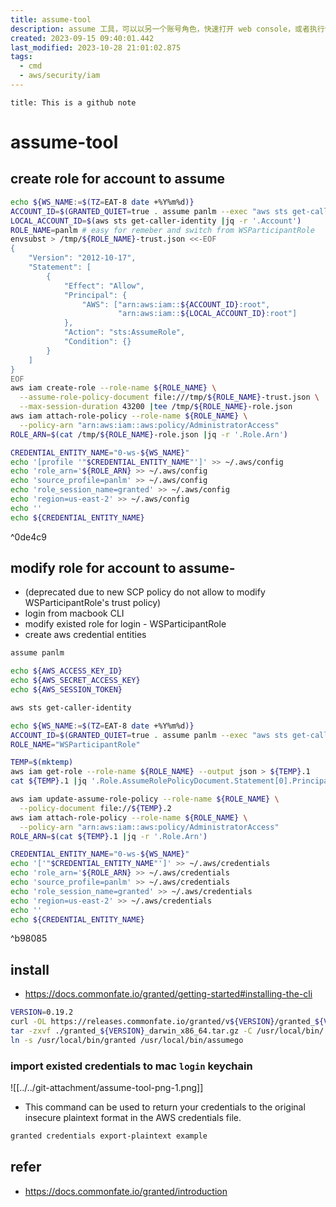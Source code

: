 ```yaml
---
title: assume-tool
description: assume 工具，可以以另一个账号角色，快速打开 web console，或者执行命令
created: 2023-09-15 09:40:01.442
last_modified: 2023-10-28 21:01:02.875
tags:
  - cmd
  - aws/security/iam
---
```


```ad-attention
title: This is a github note

```

# assume-tool

## create role for account to assume

```sh
echo ${WS_NAME:=$(TZ=EAT-8 date +%Y%m%d)}
ACCOUNT_ID=$(GRANTED_QUIET=true . assume panlm --exec "aws sts get-caller-identity" |jq -r '.Account')
LOCAL_ACCOUNT_ID=$(aws sts get-caller-identity |jq -r '.Account')
ROLE_NAME=panlm # easy for remeber and switch from WSParticipantRole
envsubst > /tmp/${ROLE_NAME}-trust.json <<-EOF
{
    "Version": "2012-10-17",
    "Statement": [
        {
            "Effect": "Allow",
            "Principal": {
                "AWS": ["arn:aws:iam::${ACCOUNT_ID}:root",
                        "arn:aws:iam::${LOCAL_ACCOUNT_ID}:root"]
            },
            "Action": "sts:AssumeRole",
            "Condition": {}
        }
    ]
}
EOF
aws iam create-role --role-name ${ROLE_NAME} \
  --assume-role-policy-document file:///tmp/${ROLE_NAME}-trust.json \
  --max-session-duration 43200 |tee /tmp/${ROLE_NAME}-role.json
aws iam attach-role-policy --role-name ${ROLE_NAME} \
  --policy-arn "arn:aws:iam::aws:policy/AdministratorAccess"
ROLE_ARN=$(cat /tmp/${ROLE_NAME}-role.json |jq -r '.Role.Arn')

CREDENTIAL_ENTITY_NAME="0-ws-${WS_NAME}"
echo '[profile '"$CREDENTIAL_ENTITY_NAME"']' >> ~/.aws/config
echo 'role_arn='${ROLE_ARN} >> ~/.aws/config
echo 'source_profile=panlm' >> ~/.aws/config
echo 'role_session_name=granted' >> ~/.aws/config
echo 'region=us-east-2' >> ~/.aws/config
echo ''
echo ${CREDENTIAL_ENTITY_NAME}

```

^0de4c9

## modify role for account to assume- 

- (deprecated due to new SCP policy do not allow to modify WSParticipantRole's trust policy)
- login from macbook CLI
- modify existed role for login - WSParticipantRole
- create aws credential entities

```sh
assume panlm

echo ${AWS_ACCESS_KEY_ID} 
echo ${AWS_SECRET_ACCESS_KEY}
echo ${AWS_SESSION_TOKEN}

aws sts get-caller-identity

```

```sh
echo ${WS_NAME:=$(TZ=EAT-8 date +%Y%m%d)}
ACCOUNT_ID=$(GRANTED_QUIET=true . assume panlm --exec "aws sts get-caller-identity" |jq -r '.Account')
ROLE_NAME="WSParticipantRole"

TEMP=$(mktemp)
aws iam get-role --role-name ${ROLE_NAME} --output json > ${TEMP}.1
cat ${TEMP}.1 |jq '.Role.AssumeRolePolicyDocument.Statement[0].Principal.AWS += ["arn:aws:iam::'"${ACCOUNT_ID}"':root"]' |jq -r '.Role.AssumeRolePolicyDocument' |tee ${TEMP}.2

aws iam update-assume-role-policy --role-name ${ROLE_NAME} \
  --policy-document file://${TEMP}.2
aws iam attach-role-policy --role-name ${ROLE_NAME} \
  --policy-arn "arn:aws:iam::aws:policy/AdministratorAccess"
ROLE_ARN=$(cat ${TEMP}.1 |jq -r '.Role.Arn')

CREDENTIAL_ENTITY_NAME="0-ws-${WS_NAME}"
echo '['"$CREDENTIAL_ENTITY_NAME"']' >> ~/.aws/credentials
echo 'role_arn='${ROLE_ARN} >> ~/.aws/credentials
echo 'source_profile=panlm' >> ~/.aws/credentials
echo 'role_session_name=granted' >> ~/.aws/credentials
echo 'region=us-east-2' >> ~/.aws/credentials
echo ''
echo ${CREDENTIAL_ENTITY_NAME}

```

^b98085

## install

- https://docs.commonfate.io/granted/getting-started#installing-the-cli
```sh
VERSION=0.19.2
curl -OL https://releases.commonfate.io/granted/v${VERSION}/granted_${VERSION}_darwin_x86_64.tar.gz
tar -zxvf ./granted_${VERSION}_darwin_x86_64.tar.gz -C /usr/local/bin/
ln -s /usr/local/bin/granted /usr/local/bin/assumego

```

### import existed credentials to mac `login` keychain

![[../../git-attachment/assume-tool-png-1.png]]

- This command can be used to return your credentials to the original insecure plaintext format in the AWS credentials file.
```sh
granted credentials export-plaintext example

```


## refer

- https://docs.commonfate.io/granted/introduction




